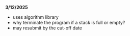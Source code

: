 **3/12/2025**
* uses algorithm library 
* why terminate the program if a stack is full or empty?
* may resubmit by the cut-off date
